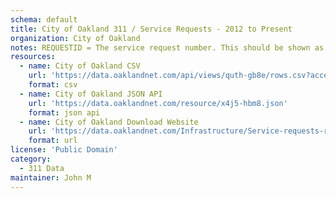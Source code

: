 ```yaml
---
schema: default
title: City of Oakland 311 / Service Requests - 2012 to Present
organization: City of Oakland
notes: REQUESTID = The service request number. This should be shown as an integer without decimals. 5-digit REQUESTIDs were imported from the Recycling Hotline’s prior tracking system when they switched to the same system as the Oakland Call Center in August 2012. All others are 6 digits. 
resources:
  - name: City of Oakland CSV
    url: 'https://data.oaklandnet.com/api/views/quth-gb8e/rows.csv?accessType=DOWNLOAD'
    format: csv
  - name: City of Oakland JSON API
    url: 'https://data.oaklandnet.com/resource/x4j5-hbm8.json'
    format: json api
  - name: City of Oakland Download Website
    url: 'https://data.oaklandnet.com/Infrastructure/Service-requests-received-by-the-Oakland-Call-Cent/quth-gb8e'
    format: url
license: 'Public Domain'
category:
  - 311 Data
maintainer: John M
---
```

